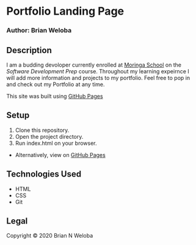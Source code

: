 # Portfolio Landing Page

### **Author**: Brian Weloba

## Description

I am a budding devoloper currently enrolled at [Moringa School](https://moringaschool.com/) on the *Software Development Prep* course. Throughout my learning expeirnce I will add more information and projects to my portfolio.
 Feel free to pop in and check out my Portfolio at any time.

 This site was built using [GitHub Pages](htps://pages.github.com/)

## Setup

 1. Clone this repository.
 2. Open the project directory.
 3. Run index.html on your browser.

- Alternatively, view on [GitHub Pages](https://brian-weloba.github.io/Portfolio-landing-page/)

## Technologies Used

- HTML
- CSS
- Git

## Legal

 Copyright &copy; 2020 Brian N Weloba
